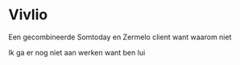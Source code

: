 # Vivlio
Een gecombineerde Somtoday en Zermelo client want waarom niet

Ik ga er nog niet aan werken want ben lui
